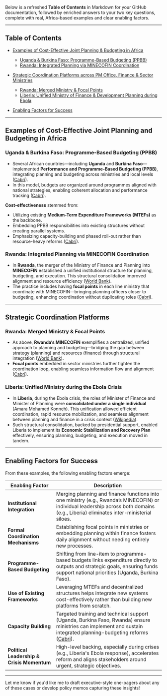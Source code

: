 Below is a refreshed **Table of Contents** in Markdown for your GitHub documentation, followed by enriched answers to your two key questions, complete with real, Africa-based examples and clear enabling factors.

---

## Table of Contents

* [Examples of Cost-Effective Joint Planning & Budgeting in Africa](#cost-effective-joint-planning-and-budgeting-in-africa)

  * [Uganda & Burkina Faso: Programme-Based Budgeting (PPBB)](#uganda-and-burkina-faso-programme-based-budgeting-ppbb)
  * [Rwanda: Integrated Planning via MINECOFIN Coordination](#rwanda-integrated-planning-via-minecofin-coordination)
* [Strategic Coordination Platforms across PM Office, Finance & Sector Ministries](#strategic-coordination-platforms)

  * [Rwanda: Merged Ministry & Focal Points](#rwanda-merged-ministry-and-focal-points)
  * [Liberia: Unified Ministry of Finance & Development Planning during Ebola](#liberia-unified-ministry-of-finance-and-development-planning-during-ebola)
* [Enabling Factors for Success](#enabling-factors-for-success)

---

## Examples of Cost-Effective Joint Planning and Budgeting in Africa

### Uganda & Burkina Faso: Programme-Based Budgeting (PPBB)

* Several African countries—including **Uganda** and **Burkina Faso**—implemented **Performance and Programme-Based Budgeting (PPBB)**, integrating planning and budgeting across ministries and local levels ([Cabri][1]).
* In this model, budgets are organized around programmes aligned with national strategies, enabling coherent allocation and performance tracking ([Cabri][1]).

**Cost-effectiveness** stemmed from:

* Utilizing existing **Medium-Term Expenditure Frameworks (MTEFs)** as the backbone.
* Embedding PPBB responsibilities into existing structures without creating parallel systems.
* Emphasizing capacity-building and phased roll-out rather than resource-heavy reforms ([Cabri][1]).

### Rwanda: Integrated Planning via MINECOFIN Coordination

* In **Rwanda**, the merger of the Ministry of Finance and Planning into **MINECOFIN** established a unified institutional structure for planning, budgeting, and execution. This structural consolidation improved alignment and resource efficiency ([World Bank][2]).
* The practice includes having **focal points** in each line ministry that coordinate with MINECOFIN—bringing planning officers closer to budgeting, enhancing coordination without duplicating roles ([Cabri][3]).

---

## Strategic Coordination Platforms

### Rwanda: Merged Ministry & Focal Points

* As above, **Rwanda’s MINECOFIN** exemplifies a centralized, unified approach to planning and budgeting—bridging the gap between strategy (planning) and resources (finance) through structural integration ([World Bank][2]).
* **Focal points** embedded in sector ministries further tighten the coordination loop, enabling seamless information flow and alignment ([Cabri][3]).

### Liberia: Unified Ministry during the Ebola Crisis

* In **Liberia**, during the Ebola crisis, the roles of Minister of Finance and Minister of Planning were **consolidated under a single individual** (Amara Mohamed Konneh). This unification allowed efficient coordination, rapid resource mobilization, and seamless alignment between planning and finance in a crisis context ([Wikipedia][4]).
* Such structural consolidation, backed by presidential support, enabled Liberia to implement its **Economic Stabilization and Recovery Plan** effectively, ensuring planning, budgeting, and execution moved in tandem.

---

## Enabling Factors for Success

From these examples, the following enabling factors emerge:

| Enabling Factor                            | Description                                                                                                                                                                           |
| ------------------------------------------ | ------------------------------------------------------------------------------------------------------------------------------------------------------------------------------------- |
| **Institutional Integration**              | Merging planning and finance functions into one ministry (e.g., Rwanda’s MINECOFIN) or individual leadership across both domains (e.g., Liberia) eliminates inter-ministerial siloes. |
| **Formal Coordination Mechanisms**         | Establishing focal points in ministries or embedding planning within finance fosters daily alignment without needing entirely new processes.                                          |
| **Programme-Based Budgeting**              | Shifting from line-item to programme-based budgets links expenditure directly to outputs and strategic goals, ensuring funds support national priorities (Uganda, Burkina Faso).      |
| **Use of Existing Frameworks**             | Leveraging MTEFs and decentralized structures helps integrate new systems cost-effectively rather than building new platforms from scratch.                                           |
| **Capacity Building**                      | Targeted training and technical support (Uganda, Burkina Faso, Rwanda) ensure ministries can implement and sustain integrated planning-budgeting reforms ([Cabri][3]).                |
| **Political Leadership & Crisis Momentum** | High-level backing, especially during crises (e.g., Liberia's Ebola response), accelerates reform and aligns stakeholders around urgent, strategic objectives.                        |

---

Let me know if you'd like me to draft executive-style one-pagers about any of these cases or develop policy memos capturing these insights!

[1]: https://www.cabri-sbo.org/uploads/files/Documents/report_2013_cabri_capable_finance_ministries_budget_practices_and_reforms_english_cabri_status_report_english.pdf?utm_source=chatgpt.com "Performance and programme-based budgeting in Africa"
[2]: https://documents1.worldbank.org/curated/en/966391468194045926/pdf/336080PAPER0wp82.pdf?utm_source=chatgpt.com "33608"
[3]: https://www.cabri-sbo.org/uploads/files/Documents/CABRI-MoF-Synthesis-Report-Eng-WEB.pdf?utm_source=chatgpt.com "The capabilities of ministries of finance and planning to ..."
[4]: https://en.wikipedia.org/wiki/Amara_Mohamed_Konneh?utm_source=chatgpt.com "Amara Mohamed Konneh"
